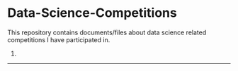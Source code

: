 # Data-Science-Competitions
This repository contains documents/files about data science related competitions I have participated in.

1.
---
